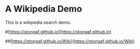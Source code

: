 # A Wikipedia Demo

This is a wikipedia search demo. 

#[https://stongaf.github.io](https://stongaf.github.io)

##[https://stongaf.github.io/Wiki](https://stongaf.github.io/Wiki)
